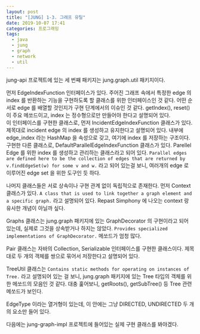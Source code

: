 ```yaml
---
layout: post
title: "[JUNG] 1-3. 그래프 유틸"
date: 2019-10-07 17:41
categories: 프로그래밍
tags: 
  - java
  - jung
  - graph
  - network
  - util
---
```


 jung-api 프로젝트에 있는 세 번째 패키지는 jung.graph.util 패키지이다. 


먼저 EdgeIndexFunction 인터페이스가 있다. 주어진 그래프 속에서 특정한 edge 의 index 를 반환하는 기능을 구현하도록 할 클래스를 위한 인터페이스인 것 같다. 어떤 순서로 edge 를 배열할 것인지가 구현 단계에서의 이슈인 것 같다. getIndex(), reset() 이 주요 메쏘드이고, index 는 정수형으로만 만들어야 한다고 설명되어 있다.  
이 인터페이스를 구현한 클래스로, 먼저 IncidentEdgeIndexFunction 클래스가 있다. 제목대로 incident edge 의 index 를 생성하고 유지한다고 설명되어 있다. 내부에 edge_index 라는 HashMap 을 속성으로 갖고, 여기에 index 를 저장하는 구조이다.  
구현한 다른 클래스로, DefaultParallelEdgeIndexFunction 클래스가 있다. Parellel Edge 를 위한 index 를 생성하고 관리하는 클래스라고 되어 있다.  `Parallel edges are defined here to be the collection of edges that are returned by v.findEdgeSet(w) for some v and w.` 라고 되어 있는걸 보니, 여러개의 edge 로 이루어진 edge set 을 위한 도구인 듯 하다.

나머지 클래스들은 서로 상속이나 구현 관계 없이 독립적으로 존재한다. 먼저 Context 클래스가 있다. `A class that is used to link together a graph element and a specific graph.` 라고 설명되어 있다. Repast Simphony 에 나오는 context 랑 유사한 개념이 아닐까 싶다. 

Graphs 클래스는 jung.graph 패키지에 있는 GraphDecorator 의 구현이라고 되어 있는데, 실제로 그것을 상속받거나 하지는 않았다. `Provides specialized implementations of GraphDecorator.` 메쏘드가 엄청 많다.

Pair 클래스는 자바의 Collection, Serializable 인터페이스를 구현한 클래스이다. 제목대로 두 개의 객체를 쌍으로 묶어서 저장한다고 설명되어 있다. 

TreeUtil 클래스는 `Contains static methods for operating on instances of Tree.` 라고 설명되어 있는 걸 보니, jung.graph 패키지에 있는 Tree 타입의 객체를 위한 메쏘드의 모음인 것 같다. 대충 훑어보니, getRoots(), getSubTree() 등 Tree 관련 메쏘드가 보인다. 

EdgeType 이라는 열거형이 있는데, 이 안에는 그냥 DIRECTED, UNDIRECTED 두 개의 요소만 들어 있다. 

다음에는 jung-graph-impl 프로젝트에 들어있는 실제 구현 클래스를 봐야겠다.

